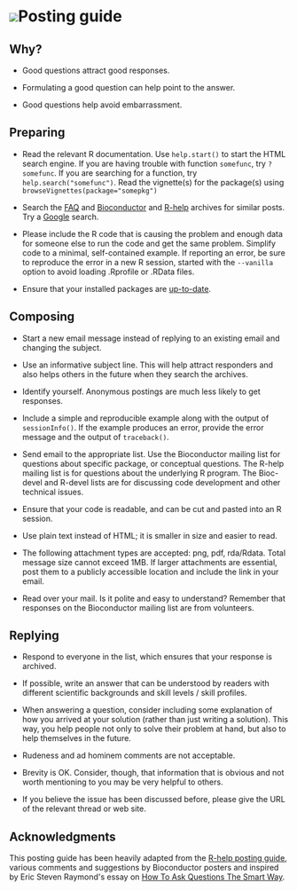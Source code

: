 # ![](/images/icons/magnifier.gif)Posting guide #

## Why? ##

* Good questions attract good responses.

* Formulating a good question can help point to the answer.

* Good questions help avoid embarrassment.

## Preparing ##

* Read the relevant R documentation.  Use `help.start()` to start the
  HTML search engine. If you are having trouble with function
  `somefunc`, try `?somefunc`. If you are searching for a function,
  try `help.search("somefunc")`. Read the vignette(s) for the
  package(s) using `browseVignettes(package="somepkg")`

* Search the [FAQ](http://bioconductor.org/docs/faq/) and
  [Bioconductor](http://dir.gmane.org/gmane.science.biology.informatics.conductor)
  and [R-help](http://tolstoy.newcastle.edu.au/R/) archives for
  similar posts. Try a [Google](http://www.google.com/) search.
  
* Please include the R code that is causing the problem and enough data
  for someone else to run the code and get the same problem.
  Simplify code to a minimal, self-contained example. If reporting an
  error, be sure to reproduce the error in a new R session, started
  with the `--vanilla` option to avoid loading .Rprofile or .RData
  files. 
  

  
* Ensure that your installed packages are [up-to-date](/install/).

## Composing ##

* Start a new email message instead of replying to an existing email
  and changing the subject.
  
* Use an informative subject line.  This will help attract responders
  and also helps others in the future when they search the archives.

* Identify yourself. Anonymous postings are much less likely to get
  responses.

* Include a simple and reproducible example along with the output of
  `sessionInfo()`. If the example produces an error, provide the error
  message and the output of `traceback()`.

* Send email to the appropriate list.  Use the Bioconductor mailing
  list for questions about specific package, or conceptual
  questions. The R-help mailing list is for questions about the
  underlying R program. The Bioc-devel and R-devel lists are for
  discussing code development and other technical issues.

* Ensure that your code is readable, and can be cut and pasted into an
  R session.

* Use plain text instead of HTML; it is smaller in size and easier to
  read.

* The following attachment types are accepted: png, pdf, rda/Rdata. Total 
  message size cannot exceed 1MB. If larger attachments are essential, post
  them to a publicly accessible location and include the link in
  your email.

* Read over your mail. Is it polite and easy to understand? Remember
  that responses on the Bioconductor mailing list are from volunteers.

## Replying ##

* Respond to everyone in the list, which ensures that your response is
  archived.

* If possible, write an answer that can be understood by readers with
  different scientific backgrounds and skill levels / skill
  profiles.

* When answering a question, consider including some explanation of
  how you arrived at your solution (rather than just writing a
  solution). This way, you help people not only to solve their problem
  at hand, but also to help themselves in the future.

* Rudeness and ad hominem comments are not acceptable.

* Brevity is OK. Consider, though, that information that is obvious
  and not worth mentioning to you may be very helpful to others.

* If you believe the issue has been discussed before, please give the
  URL of the relevant thread or web site.

## Acknowledgments ##

This posting guide has been heavily adapted from the
[R-help posting guide](http://www.r-project.org/posting-guide.html),
various comments and suggestions by Bioconductor posters and inspired
by Eric Steven Raymond's essay on
[How To Ask Questions The Smart Way](http://www.catb.org/%7Eesr/faqs/smart-questions.html).
